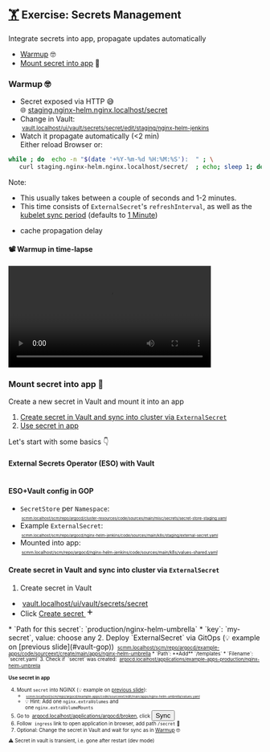 <!-- .slide: id="exercise-secrets" -->
## [🏋️](#exercises) Exercise: Secrets Management  <img data-src="images/vault-logo.svg" style="height: 1.2em; vertical-align: middle;"/> <img data-src="images/eso-round-logo.svg" style="height: 1.2em; vertical-align: middle;"/> 
Integrate secrets into app, propagate updates automatically

* [Warmup](#secrets-warmup) 🤓
* [Mount secret into app](#secrets-advanced) 🚀



### Warmup 🤓
<!-- .slide: id="secrets-warmup" -->

* Secret exposed via HTTP 😅  
  <span style="font-size: 100%">🌐 <a href="http://staging.nginx-helm.nginx.localhost/secret/">staging.nginx-helm.nginx.localhost/secret</a>
* Change in Vault:  
  <span style="font-size: 80%"><img data-src="images/vault-logo.svg" style="height: 1em; vertical-align: middle;"/> <a  target="_blank"  href="http://vault.localhost/ui/vault/auth?redirect_to=%2Fvault%2Fsecrets%2Fsecret%2Fedit%2Fstaging%2Fnginx-helm-jenkins&with=userpass">vault.localhost/ui/vault/secrets/secret/edit/staging/nginx-helm-jenkins</a>
* Watch it propagate automatically  (<2 min)  
  Either reload Browser or:
```bash
while ; do  echo -n "$(date '+%Y-%m-%d %H:%M:%S'):  " ; \
   curl staging.nginx-helm.nginx.localhost/secret/  ; echo; sleep 1; done
```
Note:
* This usually takes between a couple of seconds and 1-2 minutes.  
* This time consists of `ExternalSecret`'s `refreshInterval`, as well as the [kubelet sync period](https://v1-25.docs.kubernetes.io/docs/concepts/configuration/configmap/#mounted-configmaps-are-updated-automatically)
(defaults to [1 Minute](https://kubernetes.io/docs/reference/config-api/kubelet-config.v1beta1/#kubelet-config-k8s-io-v1beta1-KubeletConfiguration))
+ cache propagation delay



#### 📽️ Warmup in time-lapse

<a href="https://user-images.githubusercontent.com/1824962/215204174-eadf180b-2a82-4273-8cbb-6e7c187267c6.mp4">
  <video controls loop data-autoplay width="80%">
    <source data-src="https://user-images.githubusercontent.com/1824962/215204174-eadf180b-2a82-4273-8cbb-6e7c187267c6.mp4" type="video/mp4">
  </video>
</a>



### Mount secret into app 🚀
<!-- .slide: id="secrets-advanced" -->

Create a new secret in Vault and mount it into an app 

1. [Create secret in Vault and sync into cluster via `ExternalSecret`](#secrets-advanced-1)
2. [Use secret in app](#secrets-advanced-2)

Let's start with some basics <a class="navigate-next">👇️</a>



<!-- .slide: style="text-align: center;" -->
#### External Secrets Operator (ESO) with Vault

<img data-src="images/External-Secret-Operator-Flow.svg" width="120%"/>



<!-- .slide: style="text-align: center;" data-background-image="images/External-Secret-Operator-CRs.svg" data-background-size="contain" -->



#### ESO+Vault config in GOP
<!-- .slide: id="vault-gop" -->

* `SecretStore` per `Namespace`:  
  <span style="font-size: 55%"><img data-src="images/Git-Icon-1788C.svg" style="height: 1.2em; vertical-align: middle;"/>  <a href="http://scmm.localhost/scm/repo/argocd/cluster-resources/code/sources/main/misc/secrets/secret-store-staging.yaml/">scmm.localhost/scm/repo/argocd/cluster-resources/code/sources/main/misc/secrets/secret-store-staging.yaml</a>
* Example `ExternalSecret`:  
  <span style="font-size: 55%"><img data-src="images/Git-Icon-1788C.svg" style="height: 1.2em; vertical-align: middle;"/>  <a href="http://scmm.localhost/scm/repo/argocd/nginx-helm-jenkins/code/sources/main/k8s/staging/external-secret.yaml">scmm.localhost/scm/repo/argocd/nginx-helm-jenkins/code/sources/main/k8s/staging/external-secret.yaml</a>
* Mounted into app:  
  <span style="font-size: 60%"><img data-src="images/Git-Icon-1788C.svg" style="height: 1.2em; vertical-align: middle;"/>  <a href="http://scmm.localhost/scm/repo/argocd/nginx-helm-jenkins/code/sources/main/k8s/values-shared.yaml">scmm.localhost/scm/repo/argocd/nginx-helm-jenkins/code/sources/main/k8s/values-shared.yaml</a>



#### Create secret in Vault and sync into cluster via `ExternalSecret`
<!-- .slide: style="font-size:80%" -->
<!-- .slide: id="secrets-advanced-1" -->


1. Create secret in Vault
  * <span style="font-size: 100%"><img data-src="images/vault-logo.svg" style="height: 1.2em; vertical-align: middle;"/> <a href="http://vault.localhost/ui/vault/secrets/secret/">vault.localhost/ui/vault/secrets/secret</a></span> 
  * Click <a class="ember-view toolbar-link" target="_blank" href="http://vault.localhost/ui/vault/secrets/secret/create?initialKey=production%2Fnginx-helm-umbrella">Create secret <svg class="flight-icon flight-icon-plus flight-icon-display-inline" aria-hidden="true" data-test-icon="plus" fill="currentColor" width="16" height="16" viewBox="0 0 16 16" xmlns="http://www.w3.org/2000/svg">
    <use href="#flight-plus-16"></use><symbol id="flight-plus-16" viewBox="0 0 16 16"><path d="M9 3.5a.75.75 0 00-1.5 0V7H4a.75.75 0 000 1.5h3.5V12A.75.75 0 009 12V8.5h3.5a.75.75 0 000-1.5H9V3.5z"></path></symbol>
</svg>
</a>  
  * `Path for this secret`: `production/nginx-helm-umbrella`
  * `key`: `my-secret`, value: choose any 
2. Deploy `ExternalSecret` via GitOps (💡 example on [previous slide](#vault-gop))  
   <span style="font-size: 70%"><img data-src="images/Git-Icon-1788C.svg" style="height: 1.2em; vertical-align: middle;"/>  <a href="http://scmm.localhost/scm/repo/argocd/example-apps/code/sourceext/create/main/apps/nginx-helm-umbrella">scmm.localhost/scm/repo/argocd/example-apps/code/sourceext/create/main/apps/nginx-helm-umbrella</a> 
  * `Path`: **Add** `/templates`
  * `Filename`: `secret.yaml`
3. Check if <img data-src="images/secret.svg" style="height: 1.2em; vertical-align: middle;"/> `secret` was created:  
   <span style="font-size: 95%"><img data-src="images/argo-icon.svg" style="height: 1.2em; vertical-align: middle;"/> <a href="http://argocd.localhost/applications/example-apps-production/nginx-helm-umbrella">argocd.localhost/applications/example-apps-production/nginx-helm-umbrella</a></span>



#### Use secret in app
<!-- .slide: id="secrets-advanced-2" -->
<!-- .slide: style="font-size:80%" -->

4. Mount `secret` into NGINX (💡 example on [previous slide](#vault-gop)):  
   * <span style="font-size: 65%"><img data-src="images/Git-Icon-1788C.svg" style="height: 1.2em; vertical-align: middle;"/> <a href="http://scmm.localhost/scm/repo/argocd/example-apps/code/sourceext/edit/main/apps/nginx-helm-umbrella/values.yaml">scmm.localhost/scm/repo/argocd/example-apps/code/sourceext/edit/main/apps/nginx-helm-umbrella/values.yaml</a></span>  
   * 💡 Hint: Add one `nginx.extraVolumes` and  
      one `nginx.extraVolumeMounts`
5. Go to <img data-src="images/argo-icon.svg" style="height: 1.2em; vertical-align: middle;"/> [argocd.localhost/applications/argocd/broken](http://argocd.localhost/applications/argocd/broken), click <button class="argo-button argo-button--base" style="margin-right: 2px;"><i class="fa fa-sync" style="margin-left: -5px; margin-right: 5px;"></i><span class="show-for-medium">Sync</span></div></button>
6. Follow <img data-src="images/ing.svg" style="height: 1.2em; vertical-align: middle;"/> `ingress` link to open application in browser, add path `/secret` 🥳
7. Optional: Change the secret in Vault and wait for sync as in [Warmup](#secrets-warmup) 🤓

⚠️ Secret in vault is transient, i.e. gone after restart (dev mode)